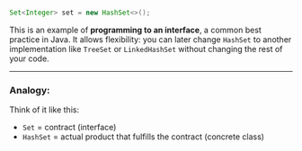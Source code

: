```java

Set<Integer> set = new HashSet<>();
```

This is an example of **programming to an interface**, a common best practice in Java. It allows flexibility: you can later change `HashSet` to another implementation like `TreeSet` or `LinkedHashSet` without changing the rest of your code.

---

### Analogy:

Think of it like this:
- `Set` = contract (interface)
- `HashSet` = actual product that fulfills the contract (concrete class)